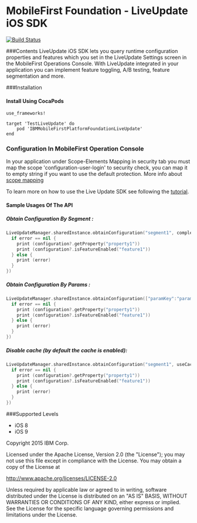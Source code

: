 MobileFirst Foundation - LiveUpdate iOS SDK
===

[![Build Status](https://travis-ci.org/mfpdev/mfp-live-update-ios-sdk.svg?branch=master)](https://travis-ci.org/mfpdev/mfp-live-update-ios-sdk)

###Contents
LiveUpdate iOS SDK lets you query runtime configuration properties and features which you set in the LiveUpdate Settings screen in the MobileFirst Operations Console.
With LiveUpdate integrated in your application you can implement feature toggling, A/B testing, feature segmentation and more. 

###Installation

#### Install Using CocaPods
```cocapods
use_frameworks!

target 'TestLiveUpdate' do
    pod 'IBMMobileFirstPlatformFoundationLiveUpdate'
end
```

### Configuration In MobileFirst Operation Console
In your application under Scope-Elements Mapping in security tab you must map the scope 'configuration-user-login' to security check, you can map it to empty string if you want to use the default protection.  More info about [scope mapping](https://mobilefirstplatform.ibmcloud.com/tutorials/en/foundation/8.0/application-development/live-update/#configuring-application-security)

To learn more on how to use the Live Update SDK see following the [tutorial](https://mobilefirstplatform.ibmcloud.com/tutorials/en/foundation/8.0/application-development/live-update/).

#### Sample Usages Of The API

##### Obtain Configuration By Segment :

```Swift
LiveUpdateManager.sharedInstance.obtainConfiguration("segment1", completionHandler: { (configuration, error) in
  if error == nil {
    print (configuration?.getProperty("property1"))
    print (configuration?.isFeatureEnabled("feature1"))
  } else {
    print (error)
  }
})
```

##### Obtain Configuration By Params :

```Swift
LiveUpdateManager.sharedInstance.obtainConfiguration(["paramKey":"paramValue"], completionHandler: { (configuration, error) in
  if error == nil {
    print (configuration?.getProperty("property1"))
    print (configuration?.isFeatureEnabled("feature1"))
  } else {
    print (error)
  }
})
```


##### Disable cache (by default the cache is enabled):

```Swift
LiveUpdateManager.sharedInstance.obtainConfiguration("segment1", useCache: false, completionHandler: { (configuration, error) in
  if error == nil {
    print (configuration?.getProperty("property1"))
    print (configuration?.isFeatureEnabled("feature1"))
  } else {
    print (error)
  }
})
```

###Supported Levels
- iOS 8
- iOS 9


Copyright 2015 IBM Corp.

Licensed under the Apache License, Version 2.0 (the "License");
you may not use this file except in compliance with the License.
You may obtain a copy of the License at

http://www.apache.org/licenses/LICENSE-2.0

Unless required by applicable law or agreed to in writing, software
distributed under the License is distributed on an "AS IS" BASIS,
WITHOUT WARRANTIES OR CONDITIONS OF ANY KIND, either express or implied.
See the License for the specific language governing permissions and
limitations under the License. 
